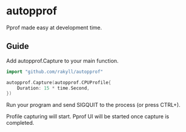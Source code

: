# autopprof

Pprof made easy at development time.

## Guide

Add autopprof.Capture to your main function.

```go
import "github.com/rakyll/autopprof"

autopprof.Capture(autopprof.CPUProfile{
    Duration: 15 * time.Second,
})
```

Run your program and send SIGQUIT to the process
(or press CTRL+\).

Profile capturing will start. Pprof UI will be started
once capture is completed.
